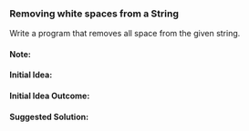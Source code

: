 ### Removing white spaces from a String

Write a program that removes all space from the given string.

#### Note:

#### Initial Idea:

#### Initial Idea Outcome:

#### Suggested Solution:
